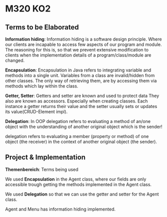 # M320 KO2

## Terms to be Elaborated

**Information hiding**: Information hiding is a software design principle. Where our clients are incapable to access few aspects
of our program and module. The reasoning for this is, so that we prevent extensive modification to clients when the implementation
details of a program/class/module are changed.



**Encapsulation**:  Encapsulation in Java refers to integrating variable and methods into a single unit.
Variables from a class are invalid/hidden from other classes. The only way of retrieving them, are by accessing them via
methods which lay within the class.


**Getter, Setter**:  Getters and setter are known and used to protect data They also are known
as accessors. Especially when creating classes.
Each instance a getter returns their value and the setter usually sets or updates its value(CRUD-Element impl).


**Delegation**: In OOP delegation refers to evaluating a method of an/one object with the understanding of another original object
which is the sender!

delegation refers to evaluating a member (property or method)
of one object (the receiver) in the context of another original object (the sender).

## Project & Implementation
**Themenbereich**: Terms being used

We used **Encapsulation** in the Agent class, where our fields are only accessible trough getting the methods implemented in the
Agent class.

We used **Delegation** so that we can use the getter and setter for the Agent class.

Agent and Menu has information hiding implemented.
